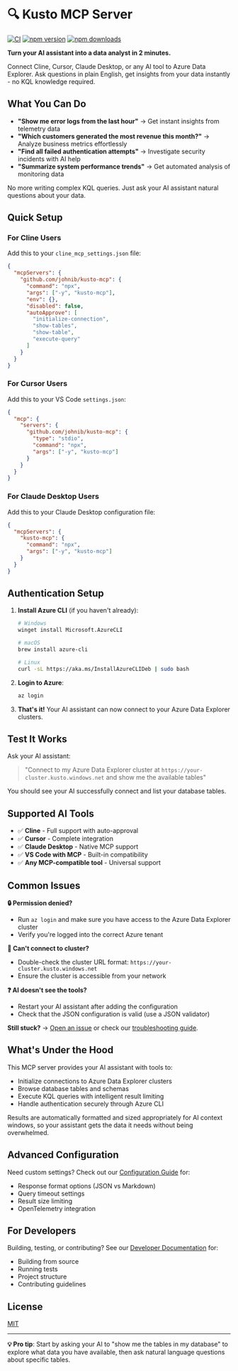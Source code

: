 # 🔍 Kusto MCP Server

[![CI](https://github.com/johnib/kusto-mcp/actions/workflows/ci.yml/badge.svg)](https://github.com/johnib/kusto-mcp/actions/workflows/ci.yml)
[![npm version](https://badge.fury.io/js/kusto-mcp.svg)](https://badge.fury.io/js/kusto-mcp)
[![npm downloads](https://img.shields.io/npm/dm/kusto-mcp.svg)](https://www.npmjs.com/package/kusto-mcp)

**Turn your AI assistant into a data analyst in 2 minutes.**

Connect Cline, Cursor, Claude Desktop, or any AI tool to Azure Data Explorer. Ask questions in plain English, get insights from your data instantly - no KQL knowledge required.

## What You Can Do

- **"Show me error logs from the last hour"** → Get instant insights from telemetry data
- **"Which customers generated the most revenue this month?"** → Analyze business metrics effortlessly
- **"Find all failed authentication attempts"** → Investigate security incidents with AI help
- **"Summarize system performance trends"** → Get automated analysis of monitoring data

No more writing complex KQL queries. Just ask your AI assistant natural questions about your data.

## Quick Setup

### For Cline Users

Add this to your `cline_mcp_settings.json` file:

```json
{
  "mcpServers": {
    "github.com/johnib/kusto-mcp": {
      "command": "npx",
      "args": ["-y", "kusto-mcp"],
      "env": {},
      "disabled": false,
      "autoApprove": [
        "initialize-connection",
        "show-tables",
        "show-table",
        "execute-query"
      ]
    }
  }
}
```

### For Cursor Users

Add this to your VS Code `settings.json`:

```json
{
  "mcp": {
    "servers": {
      "github.com/johnib/kusto-mcp": {
        "type": "stdio",
        "command": "npx",
        "args": ["-y", "kusto-mcp"]
      }
    }
  }
}
```

### For Claude Desktop Users

Add this to your Claude Desktop configuration file:

```json
{
  "mcpServers": {
    "kusto-mcp": {
      "command": "npx",
      "args": ["-y", "kusto-mcp"]
    }
  }
}
```

## Authentication Setup

1. **Install Azure CLI** (if you haven't already):

   ```bash
   # Windows
   winget install Microsoft.AzureCLI
   
   # macOS
   brew install azure-cli
   
   # Linux
   curl -sL https://aka.ms/InstallAzureCLIDeb | sudo bash
   ```

2. **Login to Azure**:

   ```bash
   az login
   ```

3. **That's it!** Your AI assistant can now connect to your Azure Data Explorer clusters.

## Test It Works

Ask your AI assistant:

> "Connect to my Azure Data Explorer cluster at `https://your-cluster.kusto.windows.net` and show me the available tables"

You should see your AI successfully connect and list your database tables.

## Supported AI Tools

- ✅ **Cline** - Full support with auto-approval
- ✅ **Cursor** - Complete integration
- ✅ **Claude Desktop** - Native MCP support
- ✅ **VS Code with MCP** - Built-in compatibility
- ✅ **Any MCP-compatible tool** - Universal support

## Common Issues

**🔒 Permission denied?**

- Run `az login` and make sure you have access to the Azure Data Explorer cluster
- Verify you're logged into the correct Azure tenant

**🔌 Can't connect to cluster?**

- Double-check the cluster URL format: `https://your-cluster.kusto.windows.net`
- Ensure the cluster is accessible from your network

**❓ AI doesn't see the tools?**

- Restart your AI assistant after adding the configuration
- Check that the JSON configuration is valid (use a JSON validator)

**Still stuck?** → [Open an issue](https://github.com/johnib/kusto-mcp/issues) or check our [troubleshooting guide](docs/CONFIGURATION.md#troubleshooting-configuration).

## What's Under the Hood

This MCP server provides your AI assistant with tools to:

- Initialize connections to Azure Data Explorer clusters
- Browse database tables and schemas
- Execute KQL queries with intelligent result limiting
- Handle authentication securely through Azure CLI

Results are automatically formatted and sized appropriately for AI context windows, so your assistant gets the data it needs without being overwhelmed.

## Advanced Configuration

Need custom settings? Check out our [Configuration Guide](docs/CONFIGURATION.md) for:

- Response format options (JSON vs Markdown)
- Query timeout settings
- Result size limiting
- OpenTelemetry integration

## For Developers

Building, testing, or contributing? See our [Developer Documentation](docs/DEVELOPER.md) for:

- Building from source
- Running tests
- Project structure
- Contributing guidelines

## License

[MIT](LICENSE)

---

**💡 Pro tip**: Start by asking your AI to "show me the tables in my database" to explore what data you have available, then ask natural language questions about specific tables.
